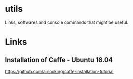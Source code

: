 # utils

Links, softwares and console commands that might be useful.

# Links

## Installation of Caffe - Ubuntu 16.04
https://github.com/airlooking/caffe-installation-tutorial
